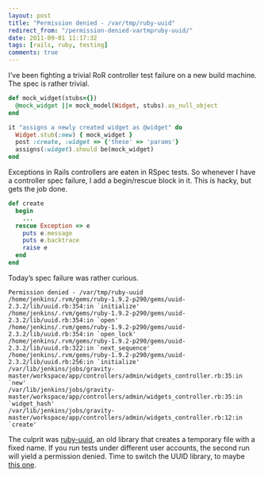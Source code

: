```yaml
---
layout: post
title: "Permission denied - /var/tmp/ruby-uuid"
redirect_from: "/permission-denied-vartmpruby-uuid/"
date: 2011-09-01 11:17:32
tags: [rails, ruby, testing]
comments: true
---
```

I’ve been fighting a trivial RoR controller test failure on a new build machine. The spec is rather trivial.

```ruby
def mock_widget(stubs={})
  @mock_widget ||= mock_model(Widget, stubs).as_null_object
end

it "assigns a newly created widget as @widget" do
  Widget.stub(:new) { mock_widget }
  post :create, :widget => {'these' => 'params'}
  assigns(:widget).should be(mock_widget)
end
```

Exceptions in Rails controllers are eaten in RSpec tests. So whenever I have a controller spec failure, I add a begin/rescue block in it. This is hacky, but gets the job done.

```ruby
def create
  begin
    ...
  rescue Exception => e
    puts e.message
    puts e.backtrace
    raise e
  end
end
```

Today’s spec failure was rather curious.

```
Permission denied - /var/tmp/ruby-uuid
/home/jenkins/.rvm/gems/ruby-1.9.2-p290/gems/uuid-2.3.2/lib/uuid.rb:354:in `initialize'
/home/jenkins/.rvm/gems/ruby-1.9.2-p290/gems/uuid-2.3.2/lib/uuid.rb:354:in `open'
/home/jenkins/.rvm/gems/ruby-1.9.2-p290/gems/uuid-2.3.2/lib/uuid.rb:354:in `open_lock'
/home/jenkins/.rvm/gems/ruby-1.9.2-p290/gems/uuid-2.3.2/lib/uuid.rb:322:in `next_sequence'
/home/jenkins/.rvm/gems/ruby-1.9.2-p290/gems/uuid-2.3.2/lib/uuid.rb:256:in `initialize'
/var/lib/jenkins/jobs/gravity-master/workspace/app/controllers/admin/widgets_controller.rb:35:in `new'
/var/lib/jenkins/jobs/gravity-master/workspace/app/controllers/admin/widgets_controller.rb:35:in `widget_hash'
/var/lib/jenkins/jobs/gravity-master/workspace/app/controllers/admin/widgets_controller.rb:12:in `create'
```

The culprit was [ruby-uuid](https://github.com/spectra/ruby-uuid/), an old library that creates a temporary file with a fixed name. If you run tests under different user accounts, the second run will yield a permission denied. Time to switch the UUID library, to maybe [this one](https://github.com/sporkmonger/uuidtools).
